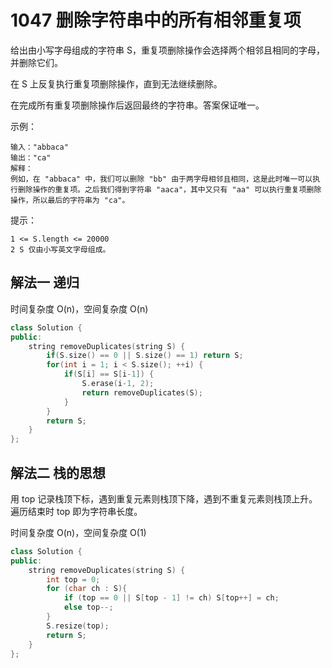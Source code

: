 # 1047 删除字符串中的所有相邻重复项

给出由小写字母组成的字符串 S，重复项删除操作会选择两个相邻且相同的字母，并删除它们。

在 S 上反复执行重复项删除操作，直到无法继续删除。

在完成所有重复项删除操作后返回最终的字符串。答案保证唯一。

 

示例：

```
输入："abbaca"
输出："ca"
解释：
例如，在 "abbaca" 中，我们可以删除 "bb" 由于两字母相邻且相同，这是此时唯一可以执行删除操作的重复项。之后我们得到字符串 "aaca"，其中又只有 "aa" 可以执行重复项删除操作，所以最后的字符串为 "ca"。
```



提示：

```
1 <= S.length <= 20000
2 S 仅由小写英文字母组成。
```



## 解法一 递归

时间复杂度 O(n)，空间复杂度 O(n)

```c++
class Solution {
public:
    string removeDuplicates(string S) {
        if(S.size() == 0 || S.size() == 1) return S;
        for(int i = 1; i < S.size(); ++i) {
            if(S[i] == S[i-1]) {
                S.erase(i-1, 2);
                return removeDuplicates(S);
            }           
        }
        return S;
    }
};
```



## 解法二 栈的思想

用 top 记录栈顶下标，遇到重复元素则栈顶下降，遇到不重复元素则栈顶上升。遍历结束时 top 即为字符串长度。

时间复杂度 O(n)，空间复杂度 O(1)

```c++
class Solution {
public:
    string removeDuplicates(string S) {
        int top = 0;
        for (char ch : S){
            if (top == 0 || S[top - 1] != ch) S[top++] = ch;
            else top--;
        }
        S.resize(top);
        return S;
    }
};
```

